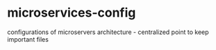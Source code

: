 # microservices-config
configurations of microservers architecture - centralized point to keep important files
